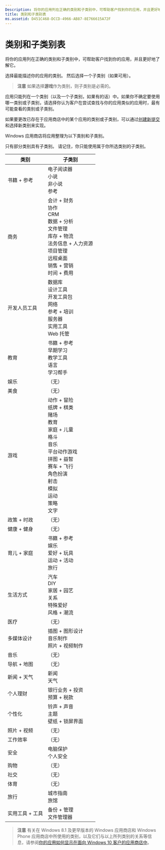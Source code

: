```yaml
---
Description: 将你的应用列在正确的类别和子类别中，可帮助客户找到你的应用，并且更好地了解它。
title: 类别和子类别表
ms.assetid: D451C468-DCCD-4966-AB87-8E766615A72F
---
```


# 类别和子类别表


将你的应用列在正确的类别和子类别中，可帮助客户找到你的应用，并且更好地了解它。

选择最能描述你的应用的类别。 然后选择一个子类别（如果可用）。

> **注意** 如果选择**游戏**作为类别，则子类别是必需的。

 

应用只能列在一个类别（以及一个子类别，如果有的话）中。如果你不确定要使用哪一类别或子类别，请选择你认为客户在尝试查找与你的应用类似的应用时，最有可能查看的类别或子类别。

如果要更改已存在于应用商店中的某个应用的类别或子类别，可以通过[创建新提交](app-submissions.md)和选择新类别来实现。

Windows 应用商店将应用整理为以下类别和子类别。

只有部分类别具有子类别。 请记住，你只能使用属于你所选类别的子类别。


| 类别                    | 子类别                                       |
|-----------------------------|---------------------------------------------------|
| 书籍 + 参考           | 电子阅读器 <br> 小说 <br> 非小说 <br> 参考 |
| 商务                    | 会计 + 财务 <br> 协作 <br> CRM <br> 数据 + 分析 <br> 文件管理 <br> 库存 + 物流 <br> 法务信息 + 人力资源 <br> 项目管理 <br> 远程桌面 <br> 销售 + 营销 <br> 时间 + 费用 |
| 开发人员工具             | 数据库 <br> 设计工具 <br> 开发工具包 <br> 网络 <br> 参考 + 培训 <br> 服务器 <br> 实用工具 <br> Web 托管 |
| 教育                   | 书籍 + 参考 <br> 早期学习 <br> 教学工具 <br> 语言 <br> 学习帮手 |
| 娱乐               | （无）                                            |
| 美食               | （无）                                            |
| 游戏                       | 动作 + 冒险 <br> 纸牌 + 棋类 <br> 赌场 <br> 教育 <br> 家庭 + 儿童 <br> 格斗 <br> 音乐 <br> 平台动作游戏 <br> 拼图 + 益智 <br> 赛车 + 飞行 <br> 角色扮演 <br> 射击 <br> 模拟 <br> 运动 <br> 策略 <br> 文字 |
| 政策 + 时政       | （无）                                            |
| 健康 + 健身            | （无）                                            |
| 育儿 + 家庭               | 书籍 + 参考 <br> 娱乐 <br> 爱好 + 玩具 <br> 运动 + 活动 <br> 旅行 |
| 生活方式                   | 汽车 <br> DIY <br> 家居 + 园艺 <br> 关系 <br> 特殊爱好 <br> 风格 + 潮流 |
| 医疗                     | （无）                                            |
| 多媒体设计           | 插图 + 图形设计 <br> 音乐制作 <br> 照片 + 视频制作 |
| 音乐                       | （无）                                            |
| 导航 + 地图           | （无）                                            |
| 新闻 + 天气              | 新闻 <br> 天气                                 |
| 个人理财            | 银行业务 + 投资 <br> 预算 + 税款      |
| 个性化             | 铃声 + 声音 <br> 主题 <br> 壁纸 + 锁屏界面 |
| 照片 + 视频               | （无）                                            |
| 工作效率                | （无）                                            |
| 安全                    | 电脑保护 <br> 个人安全 <br>         |
| 购物                    | （无）                                            |
| 社交                      | （无）                                            |
| 体育                      | （无）                                            |
| 旅行                      | 城市指南 <br> 旅馆                           |
| 实用工具 + 工具           | 备份 + 管理 <br> 文件管理器                |
 

> **注意** 有关在 Windows 8.1 及更早版本的 Windows 应用商店和 Windows Phone 应用商店中所使用的类别，以及它们与以上所列类别的关系等信息，请参阅[你的应用如何显示在面向 Windows 10 客户的应用商店中](how-your-app-appears-in-the-store-for-windows-10-customers.md#category-changes)。



<!--HONumber=Mar16_HO1-->


